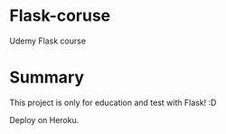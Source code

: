 # Flask-coruse
Udemy Flask course

# **Summary**

This project is only for education and test with Flask! :D

Deploy on Heroku.



